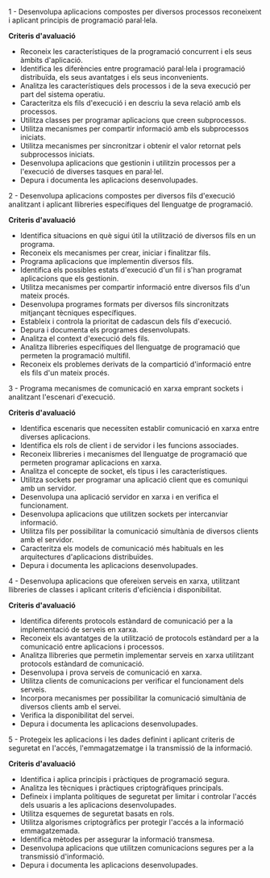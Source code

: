 
1 - Desenvolupa aplicacions compostes per diversos processos reconeixent i aplicant principis de programació paral·lela.

**Criteris d'avaluació**

- Reconeix les característiques de la programació concurrent i els seus àmbits d'aplicació.
- Identifica les diferències entre programació paral·lela i programació distribuïda, els seus avantatges i els seus inconvenients.
- Analitza les característiques dels processos i de la seva execució per part del sistema operatiu.
- Caracteritza els fils d'execució i en descriu la seva relació amb els processos.
- Utilitza classes per programar aplicacions que creen subprocessos.
- Utilitza mecanismes per compartir informació amb els subprocessos iniciats.
- Utilitza mecanismes per sincronitzar i obtenir el valor retornat pels subprocessos iniciats.
-  Desenvolupa aplicacions que gestionin i utilitzin processos per a l'execució de diverses tasques en paral·lel.
- Depura i documenta les aplicacions desenvolupades.

2 - Desenvolupa aplicacions compostes per diversos fils d'execució analitzant i aplicant llibreries específiques del llenguatge de programació.

**Criteris d'avaluació**

- Identifica situacions en què sigui útil la utilització de diversos fils en un programa.
- Reconeix els mecanismes per crear, iniciar i finalitzar fils.
- Programa aplicacions que implementin diversos fils.
- Identifica els possibles estats d'execució d'un fil i s'han programat aplicacions que els gestionin.
- Utilitza mecanismes per compartir informació entre diversos fils d'un mateix procés.
- Desenvolupa programes formats per diversos fils sincronitzats mitjançant tècniques específiques.
- Estableix i controla la prioritat de cadascun dels fils d'execució.
- Depura i documenta els programes desenvolupats.
- Analitza el context d'execució dels fils.
- Analitza llibreries específiques del llenguatge de programació que permeten la programació multifil.
- Reconeix els problemes derivats de la compartició d'informació entre els fils d'un mateix procés.

3 - Programa mecanismes de comunicació en xarxa emprant sockets i analitzant l'escenari d'execució.

**Criteris d'avaluació**

- Identifica escenaris que necessiten establir comunicació en xarxa entre diverses aplicacions.
- Identifica els rols de client i de servidor i les funcions associades.
- Reconeix llibreries i mecanismes del llenguatge de programació que permeten programar aplicacions en xarxa.
- Analitza el concepte de socket, els tipus i les característiques.
- Utilitza sockets per programar una aplicació client que es comuniqui amb un servidor.
- Desenvolupa una aplicació servidor en xarxa i en verifica el funcionament.
- Desenvolupa aplicacions que utilitzen sockets per intercanviar informació.
- Utilitza fils per possibilitar la comunicació simultània de diversos clients amb el servidor.
- Caracteritza els models de comunicació més habituals en les arquitectures d'aplicacions distribuïdes.
- Depura i documenta les aplicacions desenvolupades.

4 - Desenvolupa aplicacions que ofereixen serveis en xarxa, utilitzant llibreries de classes i aplicant criteris d'eficiència i disponibilitat.

**Criteris d'avaluació**

- Identifica diferents protocols estàndard de comunicació per a la implementació de serveis en xarxa.
- Reconeix els avantatges de la utilització de protocols estàndard per a la comunicació entre aplicacions i processos.
- Analitza llibreries que permetin implementar serveis en xarxa utilitzant protocols estàndard de comunicació.
- Desenvolupa i prova serveis de comunicació en xarxa.
- Utilitza clients de comunicacions per verificar el funcionament dels serveis.
- Incorpora mecanismes per possibilitar la comunicació simultània de diversos clients amb el servei.
- Verifica la disponibilitat del servei.
- Depura i documenta les aplicacions desenvolupades.

5 - Protegeix les aplicacions i les dades definint i aplicant criteris de seguretat en l'accés, l'emmagatzematge i la transmissió de la informació.

**Criteris d'avaluació**

- Identifica i aplica principis i pràctiques de programació segura.
- Analitza les tècniques i pràctiques criptogràfiques principals.
- Defineix i implanta polítiques de seguretat per limitar i controlar l'accés dels usuaris a les aplicacions desenvolupades.
- Utilitza esquemes de seguretat basats en rols.
- Utilitza algorismes criptogràfics per protegir l'accés a la informació emmagatzemada.
- Identifica mètodes per assegurar la informació transmesa.
- Desenvolupa aplicacions que utilitzen comunicacions segures per a la transmissió d'informació.
- Depura i documenta les aplicacions desenvolupades.
